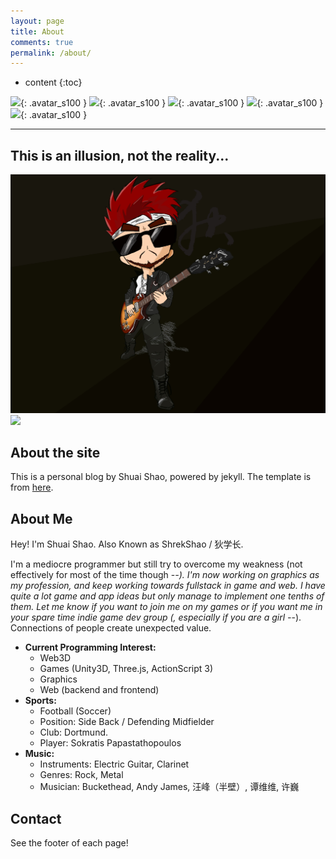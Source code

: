 ```yaml
---
layout: page
title: About
comments: true
permalink: /about/
---
```


* content
{:toc}

![](/assets/avatar/Di-new-avatar.png){: .avatar_s100 }
![](/assets/avatar/shrekshao.png){: .avatar_s100 }
![](/assets/avatar/di-3d.png){: .avatar_s100 }
![](/assets/avatar/dscxy.jpg){: .avatar_s100 }
![](/assets/avatar/rock.jpg){: .avatar_s100 }

-----------------------------

## This is an illusion, not the reality...
![](/assets/avatar/DiRock-dark.jpg)
![](/assets/avatar/ss-illusion.png)


## About the site
This is a personal blog by Shuai Shao, powered by jekyll. 
The template is from [here](https://github.com/LiXizhi/lixizhi.github.io). 

## About Me

Hey! I'm Shuai Shao. Also Known as ShrekShao / 狄学长. 

I'm a mediocre programmer but still try to overcome my weakness (not effectively for most of the time though -_-).
I'm now working on graphics as my profession, and keep working towards fullstack in game and web.
I have quite a lot game and app ideas but only manage to implement one tenths of them. 
Let me know if you want to join me on my games or if you want me in your spare time indie game dev group (, especially if you are a girl -_-). 
Connections of people create unexpected value. 

* **Current Programming Interest:**
    * Web3D
    * Games (Unity3D, Three.js, ActionScript 3)
    * Graphics
    * Web (backend and frontend)
* **Sports:**
    * Football (Soccer)
    * Position: Side Back / Defending Midfielder
    * Club: Dortmund. 
    * Player: Sokratis Papastathopoulos
* **Music:**
    * Instruments: Electric Guitar, Clarinet
    * Genres: Rock, Metal
    * Musician: Buckethead, Andy James, 汪峰（半壁）, 谭维维, 许巍

## Contact
See the footer of each page!


